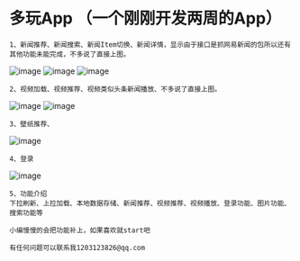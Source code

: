 
# 多玩App （一个刚刚开发两周的App）
    
    1、新闻推荐、新闻搜索、新闻Item切换、新闻详情，显示由于接口是抓网易新闻的包所以还有其他功能未能完成，不多说了直接上图。
    
![image](https://github.com/tianya2416/GKiOSApp/blob/master/GKiOSApp/GKiOSApp/Class/Resources/1.png)
![image](https://github.com/tianya2416/GKiOSApp/blob/master/GKiOSApp/GKiOSApp/Class/Resources/5.png)
![image](https://github.com/tianya2416/GKiOSApp/blob/master/GKiOSApp/GKiOSApp/Class/Resources/7.png)
    
    2、视频加载、视频推荐、视频类似头条新闻播放、不多说了直接上图。

![image](https://github.com/tianya2416/GKiOSApp/blob/master/GKiOSApp/GKiOSApp/Class/Resources/2.png)
![image](https://github.com/tianya2416/GKiOSApp/blob/master/GKiOSApp/GKiOSApp/Class/Resources/6.png)

    3、壁纸推荐、

![image](https://github.com/tianya2416/GKiOSApp/blob/master/GKiOSApp/GKiOSApp/Class/Resources/3.png)

    4、登录

![image](https://github.com/tianya2416/GKiOSApp/blob/master/GKiOSApp/GKiOSApp/Class/Resources/4.png)

    5、功能介绍
    下拉刷新、上拉加载、本地数据存储、新闻推荐、视频推荐、视频播放、登录功能、图片功能、搜索功能等
    
    小编慢慢的会把功能补上，如果喜欢就start吧
    
    有任何问题可以联系我1203123826@qq.com
    
    

